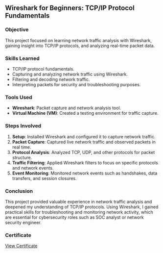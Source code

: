 ##  Wireshark for Beginners: TCP/IP Protocol Fundamentals

### Objective
This project focused on learning network traffic analysis with Wireshark, gaining insight into TCP/IP protocols, and analyzing real-time packet data.

### Skills Learned
- TCP/IP protocol fundamentals.
- Capturing and analyzing network traffic using Wireshark.
- Filtering and decoding network traffic.
- Interpreting packets for security and troubleshooting purposes.

### Tools Used
- **Wireshark**: Packet capture and network analysis tool.
- **Virtual Machine (VM)**: Created a testing environment for traffic capture.

### Steps Involved
1. **Setup**: Installed Wireshark and configured it to capture network traffic.
2. **Packet Capture**: Captured live network traffic and observed packets in real time.
3. **Protocol Analysis**: Analyzed TCP, UDP, and other protocols for packet structure.
4. **Traffic Filtering**: Applied Wireshark filters to focus on specific protocols and network events.
5. **Event Monitoring**: Monitored network events such as handshakes, data transfers, and session closures.

### Conclusion
This project provided valuable experience in network traffic analysis and deepened my understanding of TCP/IP protocols. Using Wireshark, I gained practical skills for troubleshooting and monitoring network activity, which are essential for cybersecurity roles such as SOC analyst or network security engineer.

### Certificate
[View Certificate](https://www.coursera.org/account/accomplishments/verify/RCXFM9GJ8MVO)

